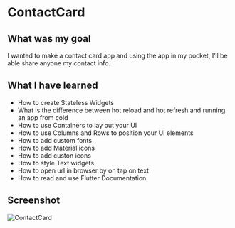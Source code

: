 # ContactCard

## What was my goal

I wanted to make a contact card app and using the app in my pocket, I’ll be able share anyone my contact info.


## What I have learned

- How to create Stateless Widgets
- What is the difference between hot reload and hot refresh and running an app from cold
- How to use Containers to lay out your UI
- How to use Columns and Rows to position your UI elements
- How to add custom fonts
- How to add Material icons
- How to add custon icons
- How to style Text widgets
- How to open url in browser by on tap on text
- How to read and use Flutter Documentation


## Screenshot

![ContactCard](https://saquibansari0101.github.io/ContactCard/screens/finished.png)
